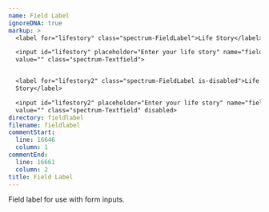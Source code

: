 ```yaml
---
name: Field Label
ignoreDNA: true
markup: >
  <label for="lifestory" class="spectrum-FieldLabel">Life Story</label>

  <input id="lifestory" placeholder="Enter your life story" name="field"
  value="" class="spectrum-Textfield">


  <label for="lifestory2" class="spectrum-FieldLabel is-disabled">Life
  Story</label>

  <input id="lifestory2" placeholder="Enter your life story" name="field"
  value="" class="spectrum-Textfield" disabled>
directory: fieldlabel
filename: fieldlabel
commentStart:
  line: 16646
  column: 1
commentEnd:
  line: 16661
  column: 2
title: Field Label
---
```

Field label for use with form inputs.